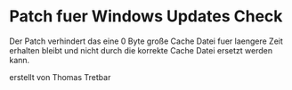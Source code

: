 # Patch fuer Windows Updates Check

Der Patch verhindert das eine 0 Byte große Cache Datei fuer laengere Zeit erhalten bleibt
und nicht durch die korrekte Cache Datei ersetzt werden kann.

erstellt von Thomas Tretbar